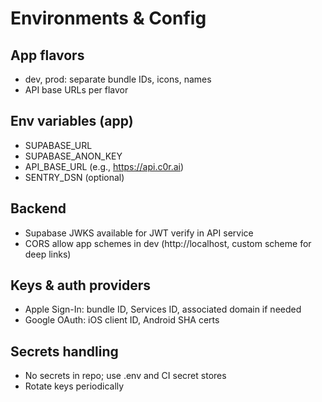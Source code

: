 # Environments & Config

## App flavors
- dev, prod: separate bundle IDs, icons, names
- API base URLs per flavor

## Env variables (app)
- SUPABASE_URL
- SUPABASE_ANON_KEY
- API_BASE_URL (e.g., https://api.c0r.ai)
- SENTRY_DSN (optional)

## Backend
- Supabase JWKS available for JWT verify in API service
- CORS allow app schemes in dev (http://localhost, custom scheme for deep links)

## Keys & auth providers
- Apple Sign-In: bundle ID, Services ID, associated domain if needed
- Google OAuth: iOS client ID, Android SHA certs

## Secrets handling
- No secrets in repo; use .env and CI secret stores
- Rotate keys periodically
